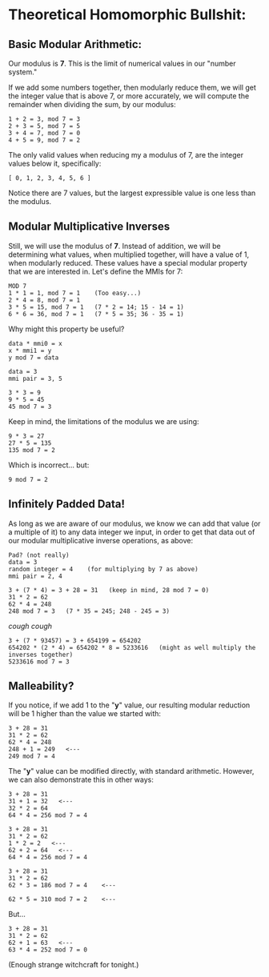 # Theoretical Homomorphic Bullshit:

## Basic Modular Arithmetic:

Our modulus is **7**. This is the limit of numerical values in our "number system."

If we add some numbers together, then modularly reduce them, we will get the integer value that is above 7, or more accurately, we will compute the remainder when dividing the sum, by our modulus:

```
1 + 2 = 3, mod 7 = 3
2 + 3 = 5, mod 7 = 5
3 + 4 = 7, mod 7 = 0
4 + 5 = 9, mod 7 = 2
```

The only valid values when reducing my a modulus of 7, are the integer values below it, specifically:

```
[ 0, 1, 2, 3, 4, 5, 6 ]
```

Notice there are 7 values, but the largest expressible value is one less than the modulus.

## Modular Multiplicative Inverses

Still, we will use the modulus of **7**. Instead of addition, we will be determining what values, when multiplied together, will have a value of 1, when modularly reduced. These values have a special modular property that we are interested in. Let's define the MMIs for 7:

```
MOD 7
1 * 1 = 1, mod 7 = 1    (Too easy...)
2 * 4 = 8, mod 7 = 1
3 * 5 = 15, mod 7 = 1   (7 * 2 = 14; 15 - 14 = 1)
6 * 6 = 36, mod 7 = 1   (7 * 5 = 35; 36 - 35 = 1)
```

Why might this property be useful?

```
data * mmi0 = x
x * mmi1 = y
y mod 7 = data

data = 3
mmi pair = 3, 5

3 * 3 = 9
9 * 5 = 45
45 mod 7 = 3
```

Keep in mind, the limitations of the modulus we are using:

```
9 * 3 = 27
27 * 5 = 135
135 mod 7 = 2
```

Which is incorrect... but:

```
9 mod 7 = 2
```

## Infinitely Padded Data!

As long as we are aware of our modulus, we know we can add that value (or a multiple of it) to any data integer we input, in order to get that data out of our modular multiplicative inverse operations, as above:

```
Pad? (not really)
data = 3
random integer = 4    (for multiplying by 7 as above)
mmi pair = 2, 4

3 + (7 * 4) = 3 + 28 = 31   (keep in mind, 28 mod 7 = 0)
31 * 2 = 62
62 * 4 = 248
248 mod 7 = 3   (7 * 35 = 245; 248 - 245 = 3)
```

*cough cough*

```
3 + (7 * 93457) = 3 + 654199 = 654202
654202 * (2 * 4) = 654202 * 8 = 5233616   (might as well multiply the inverses together)
5233616 mod 7 = 3
```

## Malleability?

If you notice, if we add 1 to the "**y**" value, our resulting modular reduction will be 1 higher than the value we started with:

```
3 + 28 = 31
31 * 2 = 62
62 * 4 = 248
248 + 1 = 249   <---
249 mod 7 = 4
```

The "**y**" value can be modified directly, with standard arithmetic. However, we can also demonstrate this in other ways:

```
3 + 28 = 31
31 + 1 = 32   <---
32 * 2 = 64
64 * 4 = 256 mod 7 = 4
```

```
3 + 28 = 31
31 * 2 = 62
1 * 2 = 2   <---
62 + 2 = 64   <---
64 * 4 = 256 mod 7 = 4
```

```
3 + 28 = 31
31 * 2 = 62
62 * 3 = 186 mod 7 = 4    <---

62 * 5 = 310 mod 7 = 2    <---
```

But...

```
3 + 28 = 31
31 * 2 = 62
62 + 1 = 63   <---
63 * 4 = 252 mod 7 = 0
```

(Enough strange witchcraft for tonight.)
